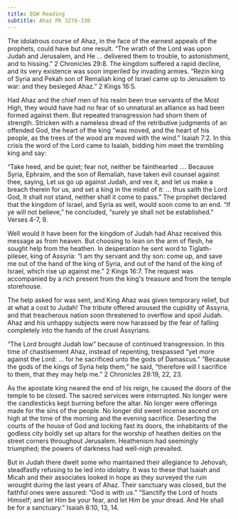```yaml
---
title: EGW Reading
subtitle: Ahaz PK 327d-330
---
```


The idolatrous course of Ahaz, in the face of the earnest appeals of the prophets, could have but one result. “The wrath of the Lord was upon Judah and Jerusalem, and He ... delivered them to trouble, to astonishment, and to hissing.” 2 Chronicles 29:8. The kingdom suffered a rapid decline, and its very existence was soon imperiled by invading armies. “Rezin king of Syria and Pekah son of Remaliah king of Israel came up to Jerusalem to war: and they besieged Ahaz.” 2 Kings 16:5.

Had Ahaz and the chief men of his realm been true servants of the Most High, they would have had no fear of so unnatural an alliance as had been formed against them. But repeated transgression had shorn them of strength. Stricken with a nameless dread of the retributive judgments of an offended God, the heart of the king “was moved, and the heart of his people, as the trees of the wood are moved with the wind.” Isaiah 7:2. In this crisis the word of the Lord came to Isaiah, bidding him meet the trembling king and say:

“Take heed, and be quiet; fear not, neither be fainthearted .... Because Syria, Ephraim, and the son of Remaliah, have taken evil counsel against thee, saying, Let us go up against Judah, and vex it, and let us make a breach therein for us, and set a king in the midst of it: ... thus saith the Lord God, It shall not stand, neither shall it come to pass.” The prophet declared that the kingdom of Israel, and Syria as well, would soon come to an end. “If ye will not believe,” he concluded, “surely ye shall not be established.” Verses 4-7, 9.

Well would it have been for the kingdom of Judah had Ahaz received this message as from heaven. But choosing to lean on the arm of flesh, he sought help from the heathen. In desperation he sent word to Tiglath-pileser, king of Assyria: “I am thy servant and thy son: come up, and save me out of the hand of the king of Syria, and out of the hand of the king of Israel, which rise up against me.” 2 Kings 16:7. The request was accompanied by a rich present from the king's treasure and from the temple storehouse.

The help asked for was sent, and King Ahaz was given temporary relief, but at what a cost to Judah! The tribute offered aroused the cupidity of Assyria, and that treacherous nation soon threatened to overflow and spoil Judah. Ahaz and his unhappy subjects were now harassed by the fear of falling completely into the hands of the cruel Assyrians.

“The Lord brought Judah low” because of continued transgression. In this time of chastisement Ahaz, instead of repenting, trespassed “yet more against the Lord: ... for he sacrificed unto the gods of Damascus.” “Because the gods of the kings of Syria help them,” he said, “therefore will I sacrifice to them, that they may help me.” 2 Chronicles 28:19, 22, 23.

As the apostate king neared the end of his reign, he caused the doors of the temple to be closed. The sacred services were interrupted. No longer were the candlesticks kept burning before the altar. No longer were offerings made for the sins of the people. No longer did sweet incense ascend on high at the time of the morning and the evening sacrifice. Deserting the courts of the house of God and locking fast its doors, the inhabitants of the godless city boldly set up altars for the worship of heathen deities on the street corners throughout Jerusalem. Heathenism had seemingly triumphed; the powers of darkness had well-nigh prevailed.

But in Judah there dwelt some who maintained their allegiance to Jehovah, steadfastly refusing to be led into idolatry. It was to these that Isaiah and Micah and their associates looked in hope as they surveyed the ruin wrought during the last years of Ahaz. Their sanctuary was closed, but the faithful ones were assured: “God is with us.” “Sanctify the Lord of hosts Himself; and let Him be your fear, and let Him be your dread. And He shall be for a sanctuary.” Isaiah 8:10, 13, 14.